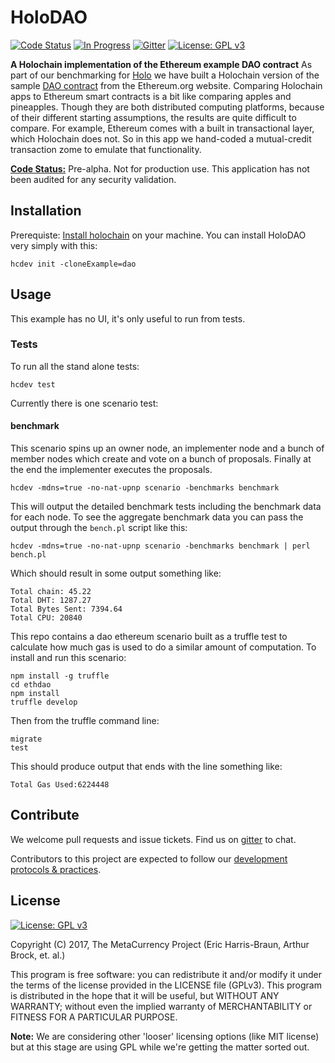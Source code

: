 # HoloDAO

[![Code Status](https://img.shields.io/badge/Code-Pre--Alpha-orange.svg)](https://github.com/Holochain/dao)
[![In Progress](https://img.shields.io/waffle/label/Holochain/dao/in%20progress.svg)](http://waffle.io/Holochain/dao)
[![Gitter](https://badges.gitter.im/metacurrency/holochain.svg)](https://gitter.im/metacurrency/holochain?utm_source=badge&utm_medium=badge&utm_campaign=pr-badge&utm_content=body_badge)
[![License: GPL v3](https://img.shields.io/badge/License-GPL%20v3-blue.svg)](http://www.gnu.org/licenses/gpl-3.0)

**A Holochain implementation of the Ethereum example DAO contract**
As part of our benchmarking for [Holo](http://holo.host) we have built a Holochain version of the sample [DAO contract](https://github.com/Holochain/dao/blob/master/dao.sol) from the Ethereum.org website.  Comparing Holochain apps to Ethereum smart contracts is a bit like comparing apples and pineapples.  Though they are both distributed computing platforms, because of their different starting assumptions, the results are quite difficult to compare.  For example, Ethereum comes with a built in transactional layer, which Holochain does not.  So in this app we hand-coded a mutual-credit transaction zome to emulate that functionality.

**[Code Status:](https://github.com/metacurrency/holochain/milestones?direction=asc&sort=completeness&state=all)** Pre-alpha. Not for production use. This application has not been audited for any security validation.

## Installation

Prerequiste: [Install holochain](https://github.com/metacurrency/holochain/#installation) on your machine.
You can install HoloDAO very simply with this:

``` shell
hcdev init -cloneExample=dao

```

## Usage

This example has no UI, it's only useful to run from tests.

### Tests
To run all the stand alone tests:

``` shell
hcdev test
```

Currently there is one scenario test:

#### benchmark
This scenario spins up an owner node, an implementer node and a bunch of member nodes which create and vote on a bunch of proposals.  Finally at the end the implementer executes the proposals.

``` shell
hcdev -mdns=true -no-nat-upnp scenario -benchmarks benchmark

```
This will output the detailed benchmark tests including the benchmark data for each node.  To see the aggregate benchmark data you can pass the output through the `bench.pl` script like this:

``` shell
hcdev -mdns=true -no-nat-upnp scenario -benchmarks benchmark | perl bench.pl

```
Which should result in some output something like:
```
Total chain: 45.22
Total DHT: 1287.27
Total Bytes Sent: 7394.64
Total CPU: 20840
```

This repo contains a dao ethereum scenario built as a truffle test to calculate how much gas is used to do a similar amount of computation.  To install and run this scenario:

``` shell
npm install -g truffle
cd ethdao
npm install
truffle develop
```
Then from the truffle command line:
```
migrate
test
```
This should produce output that ends with the line something like:

``` shell
Total Gas Used:6224448
```

## Contribute
We welcome pull requests and issue tickets.  Find us on [gitter](https://gitter.im/metacurrency/holochain) to chat.

Contributors to this project are expected to follow our [development protocols & practices](https://github.com/metacurrency/holochain/wiki/Development-Protocols).

## License
[![License: GPL v3](https://img.shields.io/badge/License-GPL%20v3-blue.svg)](http://www.gnu.org/licenses/gpl-3.0)

Copyright (C) 2017, The MetaCurrency Project (Eric Harris-Braun, Arthur Brock, et. al.)

This program is free software: you can redistribute it and/or modify it under the terms of the license provided in the LICENSE file (GPLv3).  This program is distributed in the hope that it will be useful, but WITHOUT ANY WARRANTY; without even the implied warranty of MERCHANTABILITY or FITNESS FOR A PARTICULAR PURPOSE.

**Note:** We are considering other 'looser' licensing options (like MIT license) but at this stage are using GPL while we're getting the matter sorted out.
